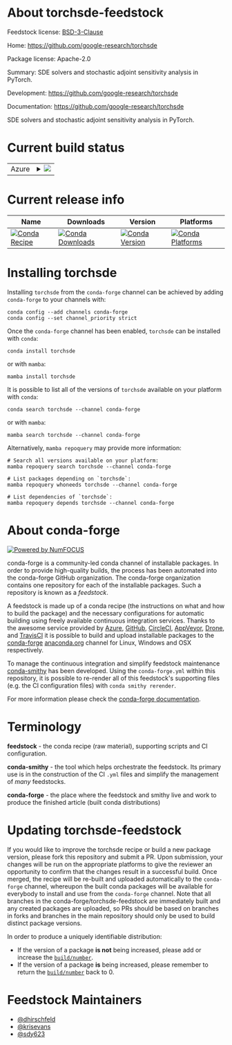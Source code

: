 About torchsde-feedstock
========================

Feedstock license: [BSD-3-Clause](https://github.com/conda-forge/torchsde-feedstock/blob/main/LICENSE.txt)

Home: https://github.com/google-research/torchsde

Package license: Apache-2.0

Summary: SDE solvers and stochastic adjoint sensitivity analysis in PyTorch.

Development: https://github.com/google-research/torchsde

Documentation: https://github.com/google-research/torchsde

SDE solvers and stochastic adjoint sensitivity analysis in PyTorch.

Current build status
====================


<table>
    
  <tr>
    <td>Azure</td>
    <td>
      <details>
        <summary>
          <a href="https://dev.azure.com/conda-forge/feedstock-builds/_build/latest?definitionId=11586&branchName=main">
            <img src="https://dev.azure.com/conda-forge/feedstock-builds/_apis/build/status/torchsde-feedstock?branchName=main">
          </a>
        </summary>
        <table>
          <thead><tr><th>Variant</th><th>Status</th></tr></thead>
          <tbody><tr>
              <td>linux_64_python3.10.____cpython</td>
              <td>
                <a href="https://dev.azure.com/conda-forge/feedstock-builds/_build/latest?definitionId=11586&branchName=main">
                  <img src="https://dev.azure.com/conda-forge/feedstock-builds/_apis/build/status/torchsde-feedstock?branchName=main&jobName=linux&configuration=linux%20linux_64_python3.10.____cpython" alt="variant">
                </a>
              </td>
            </tr><tr>
              <td>linux_64_python3.11.____cpython</td>
              <td>
                <a href="https://dev.azure.com/conda-forge/feedstock-builds/_build/latest?definitionId=11586&branchName=main">
                  <img src="https://dev.azure.com/conda-forge/feedstock-builds/_apis/build/status/torchsde-feedstock?branchName=main&jobName=linux&configuration=linux%20linux_64_python3.11.____cpython" alt="variant">
                </a>
              </td>
            </tr><tr>
              <td>linux_64_python3.12.____cpython</td>
              <td>
                <a href="https://dev.azure.com/conda-forge/feedstock-builds/_build/latest?definitionId=11586&branchName=main">
                  <img src="https://dev.azure.com/conda-forge/feedstock-builds/_apis/build/status/torchsde-feedstock?branchName=main&jobName=linux&configuration=linux%20linux_64_python3.12.____cpython" alt="variant">
                </a>
              </td>
            </tr><tr>
              <td>linux_64_python3.9.____cpython</td>
              <td>
                <a href="https://dev.azure.com/conda-forge/feedstock-builds/_build/latest?definitionId=11586&branchName=main">
                  <img src="https://dev.azure.com/conda-forge/feedstock-builds/_apis/build/status/torchsde-feedstock?branchName=main&jobName=linux&configuration=linux%20linux_64_python3.9.____cpython" alt="variant">
                </a>
              </td>
            </tr><tr>
              <td>osx_64_python3.10.____cpython</td>
              <td>
                <a href="https://dev.azure.com/conda-forge/feedstock-builds/_build/latest?definitionId=11586&branchName=main">
                  <img src="https://dev.azure.com/conda-forge/feedstock-builds/_apis/build/status/torchsde-feedstock?branchName=main&jobName=osx&configuration=osx%20osx_64_python3.10.____cpython" alt="variant">
                </a>
              </td>
            </tr><tr>
              <td>osx_64_python3.11.____cpython</td>
              <td>
                <a href="https://dev.azure.com/conda-forge/feedstock-builds/_build/latest?definitionId=11586&branchName=main">
                  <img src="https://dev.azure.com/conda-forge/feedstock-builds/_apis/build/status/torchsde-feedstock?branchName=main&jobName=osx&configuration=osx%20osx_64_python3.11.____cpython" alt="variant">
                </a>
              </td>
            </tr><tr>
              <td>osx_64_python3.12.____cpython</td>
              <td>
                <a href="https://dev.azure.com/conda-forge/feedstock-builds/_build/latest?definitionId=11586&branchName=main">
                  <img src="https://dev.azure.com/conda-forge/feedstock-builds/_apis/build/status/torchsde-feedstock?branchName=main&jobName=osx&configuration=osx%20osx_64_python3.12.____cpython" alt="variant">
                </a>
              </td>
            </tr><tr>
              <td>osx_64_python3.9.____cpython</td>
              <td>
                <a href="https://dev.azure.com/conda-forge/feedstock-builds/_build/latest?definitionId=11586&branchName=main">
                  <img src="https://dev.azure.com/conda-forge/feedstock-builds/_apis/build/status/torchsde-feedstock?branchName=main&jobName=osx&configuration=osx%20osx_64_python3.9.____cpython" alt="variant">
                </a>
              </td>
            </tr><tr>
              <td>win_64_python3.10.____cpython</td>
              <td>
                <a href="https://dev.azure.com/conda-forge/feedstock-builds/_build/latest?definitionId=11586&branchName=main">
                  <img src="https://dev.azure.com/conda-forge/feedstock-builds/_apis/build/status/torchsde-feedstock?branchName=main&jobName=win&configuration=win%20win_64_python3.10.____cpython" alt="variant">
                </a>
              </td>
            </tr><tr>
              <td>win_64_python3.11.____cpython</td>
              <td>
                <a href="https://dev.azure.com/conda-forge/feedstock-builds/_build/latest?definitionId=11586&branchName=main">
                  <img src="https://dev.azure.com/conda-forge/feedstock-builds/_apis/build/status/torchsde-feedstock?branchName=main&jobName=win&configuration=win%20win_64_python3.11.____cpython" alt="variant">
                </a>
              </td>
            </tr><tr>
              <td>win_64_python3.12.____cpython</td>
              <td>
                <a href="https://dev.azure.com/conda-forge/feedstock-builds/_build/latest?definitionId=11586&branchName=main">
                  <img src="https://dev.azure.com/conda-forge/feedstock-builds/_apis/build/status/torchsde-feedstock?branchName=main&jobName=win&configuration=win%20win_64_python3.12.____cpython" alt="variant">
                </a>
              </td>
            </tr><tr>
              <td>win_64_python3.9.____cpython</td>
              <td>
                <a href="https://dev.azure.com/conda-forge/feedstock-builds/_build/latest?definitionId=11586&branchName=main">
                  <img src="https://dev.azure.com/conda-forge/feedstock-builds/_apis/build/status/torchsde-feedstock?branchName=main&jobName=win&configuration=win%20win_64_python3.9.____cpython" alt="variant">
                </a>
              </td>
            </tr>
          </tbody>
        </table>
      </details>
    </td>
  </tr>
</table>

Current release info
====================

| Name | Downloads | Version | Platforms |
| --- | --- | --- | --- |
| [![Conda Recipe](https://img.shields.io/badge/recipe-torchsde-green.svg)](https://anaconda.org/conda-forge/torchsde) | [![Conda Downloads](https://img.shields.io/conda/dn/conda-forge/torchsde.svg)](https://anaconda.org/conda-forge/torchsde) | [![Conda Version](https://img.shields.io/conda/vn/conda-forge/torchsde.svg)](https://anaconda.org/conda-forge/torchsde) | [![Conda Platforms](https://img.shields.io/conda/pn/conda-forge/torchsde.svg)](https://anaconda.org/conda-forge/torchsde) |

Installing torchsde
===================

Installing `torchsde` from the `conda-forge` channel can be achieved by adding `conda-forge` to your channels with:

```
conda config --add channels conda-forge
conda config --set channel_priority strict
```

Once the `conda-forge` channel has been enabled, `torchsde` can be installed with `conda`:

```
conda install torchsde
```

or with `mamba`:

```
mamba install torchsde
```

It is possible to list all of the versions of `torchsde` available on your platform with `conda`:

```
conda search torchsde --channel conda-forge
```

or with `mamba`:

```
mamba search torchsde --channel conda-forge
```

Alternatively, `mamba repoquery` may provide more information:

```
# Search all versions available on your platform:
mamba repoquery search torchsde --channel conda-forge

# List packages depending on `torchsde`:
mamba repoquery whoneeds torchsde --channel conda-forge

# List dependencies of `torchsde`:
mamba repoquery depends torchsde --channel conda-forge
```


About conda-forge
=================

[![Powered by
NumFOCUS](https://img.shields.io/badge/powered%20by-NumFOCUS-orange.svg?style=flat&colorA=E1523D&colorB=007D8A)](https://numfocus.org)

conda-forge is a community-led conda channel of installable packages.
In order to provide high-quality builds, the process has been automated into the
conda-forge GitHub organization. The conda-forge organization contains one repository
for each of the installable packages. Such a repository is known as a *feedstock*.

A feedstock is made up of a conda recipe (the instructions on what and how to build
the package) and the necessary configurations for automatic building using freely
available continuous integration services. Thanks to the awesome service provided by
[Azure](https://azure.microsoft.com/en-us/services/devops/), [GitHub](https://github.com/),
[CircleCI](https://circleci.com/), [AppVeyor](https://www.appveyor.com/),
[Drone](https://cloud.drone.io/welcome), and [TravisCI](https://travis-ci.com/)
it is possible to build and upload installable packages to the
[conda-forge](https://anaconda.org/conda-forge) [anaconda.org](https://anaconda.org/)
channel for Linux, Windows and OSX respectively.

To manage the continuous integration and simplify feedstock maintenance
[conda-smithy](https://github.com/conda-forge/conda-smithy) has been developed.
Using the ``conda-forge.yml`` within this repository, it is possible to re-render all of
this feedstock's supporting files (e.g. the CI configuration files) with ``conda smithy rerender``.

For more information please check the [conda-forge documentation](https://conda-forge.org/docs/).

Terminology
===========

**feedstock** - the conda recipe (raw material), supporting scripts and CI configuration.

**conda-smithy** - the tool which helps orchestrate the feedstock.
                   Its primary use is in the construction of the CI ``.yml`` files
                   and simplify the management of *many* feedstocks.

**conda-forge** - the place where the feedstock and smithy live and work to
                  produce the finished article (built conda distributions)


Updating torchsde-feedstock
===========================

If you would like to improve the torchsde recipe or build a new
package version, please fork this repository and submit a PR. Upon submission,
your changes will be run on the appropriate platforms to give the reviewer an
opportunity to confirm that the changes result in a successful build. Once
merged, the recipe will be re-built and uploaded automatically to the
`conda-forge` channel, whereupon the built conda packages will be available for
everybody to install and use from the `conda-forge` channel.
Note that all branches in the conda-forge/torchsde-feedstock are
immediately built and any created packages are uploaded, so PRs should be based
on branches in forks and branches in the main repository should only be used to
build distinct package versions.

In order to produce a uniquely identifiable distribution:
 * If the version of a package **is not** being increased, please add or increase
   the [``build/number``](https://docs.conda.io/projects/conda-build/en/latest/resources/define-metadata.html#build-number-and-string).
 * If the version of a package **is** being increased, please remember to return
   the [``build/number``](https://docs.conda.io/projects/conda-build/en/latest/resources/define-metadata.html#build-number-and-string)
   back to 0.

Feedstock Maintainers
=====================

* [@dhirschfeld](https://github.com/dhirschfeld/)
* [@krisevans](https://github.com/krisevans/)
* [@sdy623](https://github.com/sdy623/)

